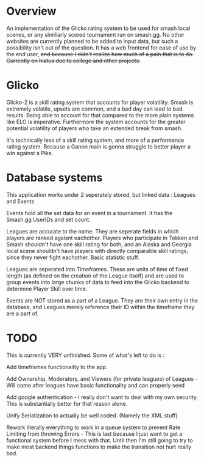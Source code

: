 # Overview
An implementation of the Glicko rating system to be used for smash local scenes, or any similiarly scored tournament ran on smash.gg. No other websites are currently planned to be added to input data, but such a possibility isn't out of the question. It has a web frontend for ease of use by the end user, ~~and because I didn't realize how much of a pain that is to do. Currently on hiatus due to college and other projects.~~


# Glicko
Glicko-2 is a skill rating system that accounts for player volatility. Smash is extremely volatile, upsets are common, and a bad day can lead to bad results. Being able to account for that compared to the more plain systems like ELO is imperative. Furthermore the system accounts for the greater potential volatility of players who take an extended break from smash.

It's technically less of a skill rating system, and more of a performance rating system. Because a Ganon main is gonna struggle to better player a win against a Pika.

# Database systems
This application works under 2 seperately stored, but linked data : Leagues and Events

Events hold all the set data for an event in a tournament. It has the Smash.gg UserIDs and set count.

Leagues are accurate to the name. They are seperate fields in which players are ranked agaisnt eachother. Players who participate in Tekken and Smash shouldn't have one skill rating for both, and an Alaska and Georgia local scene shouldn't have players with directly comparable skill ratings, since they never fight eachother. Basic statistic stuff.

Leagues are seperated into Timeframes. These are units of time of fixed length (as defined on the creation of the League itself) and are used to group events into large chunks of data to feed into the Glicko backend to determine Player Skill over time.

Events are NOT stored as a part of a League. They are their own entry in the database, and Leagues merely reference their ID within the timeframe they are a part of.

# TODO
This is currently VERY unfinished. Some of what's left to do is :

Add timeframes functionality to the app.

Add Ownership, Moderators, and Viewers (for private leagues) of Leagues - Will come after leagues have basic functionality and can properly seed 

Add google authentication - I really don't want to deal with my own security. This is substantially better for that reason alone.

Unify Serialization to actually be well coded. (Namely the XML stuff)

Rework literally everything to work in a queue system to prevent Rate Limiting from throwing Errors - This is last because I just want to get a functional system before I mess with that. Until then I'm still going to try to make most backend things functions to make the transition not hurt really bad.
